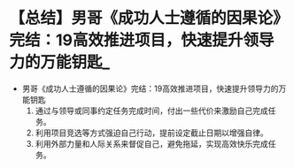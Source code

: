 # 【总结】男哥《成功人士遵循的因果论》完结：19高效推进项目，快速提升领导力的万能钥匙_

-   男哥《成功人士遵循的因果论》完结：19高效推进项目，快速提升领导力的万能钥匙
    1.  通过与领导或同事约定任务完成时间，付出一些代价来激励自己完成任务。
    2.  利用项目竞选等方式强迫自己行动，提前设定截止日期以增强自律。
    3.  利用外部力量和人际关系来督促自己，避免拖延，实现高效快乐完成任务。